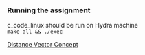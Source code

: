 ### Running the assignment
c_code_linux should be run on Hydra machine  
`make all && ./exec`

[Distance Vector Concept](https://www.youtube.com/watch?v=onn633DxR9c)

